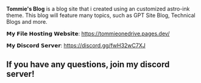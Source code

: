 **Tommie's Blog** is a blog site that i created using an customized astro-ink theme. This blog will feature many topics, such as GPT Site Blog, Technical Blogs and more.  

𝗠𝘆 𝗙𝗶𝗹𝗲 𝗛𝗼𝘀𝘁𝗶𝗻𝗴 𝗪𝗲𝗯𝘀𝗶𝘁𝗲: https://tommieonedrive.pages.dev/       

𝗠𝘆 𝗗𝗶𝘀𝗰𝗼𝗿𝗱 𝗦𝗲𝗿𝘃𝗲𝗿: https://discord.gg/fwH32wC7XJ
## If you have any questions, join my discord server!